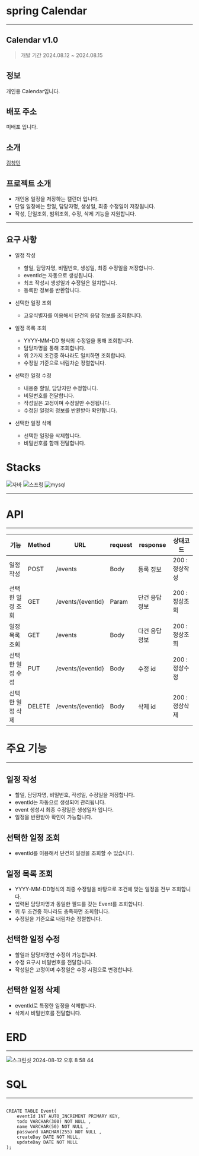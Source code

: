 # spring Calendar

---

## Calendar v1.0
> 개발 기간 2024.08.12 ~ 2024.08.15
## 정보
개인용 Calendar입니다.

## 배포 주소
미배포 입니다.
## 소개
[김창민](https://github.com/Rlackdals981010)
## 프로젝트 소개
- 개인용 일정을 저장하는 캘린더 입니다.
- 단일 일정에는 할일, 담당자명, 생성일, 최종 수정일이 저장됩니다.
- 작성, 단일조회, 범위조회, 수정, 삭제 기능을 지원합니다.

---

## 요구 사항

- 일정 작성 
    - 할일, 담당자명, 비밀번호, 생성일, 최종 수정일을 저장합니다.
    - eventId는 자동으로 생성됩니다.
    - 최초 작성시 생성일과 수정일은 일치합니다.
    - 등록한 정보를 반환합니다.
  
- 선택한 일정 조회 
  - 고유식별자를 이용해서 단건의 응답 정보를 조회합니다.

- 일정 목록 조회 
  - YYYY-MM-DD 형식의 수정일을 통해 조회합니다.
  - 담당자명을 통해 조회합니다.
  - 위 2가지 조건중 하나라도 일치하면 조회합니다.
  - 수정일 기준으로 내림차순 정렬합니다.
- 선택한 일정 수정 
  - 내용중 할일, 담당자만 수정합니다.
  - 비밀번호를 전달합니다.
  - 작성일은 고정이며 수정일만 수정됩니다.
  - 수정된 일정의 정보를 반환받아 확인합니다.

- 선택한 일정 삭제
  - 선택한 일정을 삭제합니다.
  - 비밀번호를 함깨 전달합니다.

# Stacks
![자바](https://img.shields.io/badge/Java-ED8B00?style=for-the-badge&logo=openjdk&logoColor=white)
![스프링](https://img.shields.io/badge/Spring-6DB33F?style=for-the-badge&logo=spring&logoColor=white)
![mysql](https://img.shields.io/badge/MySQL-00000F?style=for-the-badge&logo=mysql&logoColor=white)

---



# API

---

| 기능        | Method | URL               | request | response | 상태코드       |
|-----------|--------|-------------------|---------|----------|------------|
| 일정 작성     | POST   | /events           | Body    | 등록 정보    | 200 : 정상작성 |
| 선택한 일정 조회 | GET    | /events/{eventid} | Param   | 단건 응답 정보 | 200 : 정상조회 |
| 일정 목록 조회  | GET    | /events           | Body    | 다건 응답 정보 | 200 : 정상조회 |
| 선택한 일정 수정 | PUT    | /events/{eventid} | Body    | 수정 id    | 200 : 정상수정 |
| 선택한 일정 삭제 | DELETE | /events/{eventid} | Body    | 삭제 id    | 200 : 정상삭제 |

# 주요 기능

---

## 일정 작성

- 할일, 담당자명, 비밀번호, 작성일, 수정일을 저장합니다.
- eventId는 자동으로 생성되어 관리됩니다.
- event 생성시 최종 수정일은 생성일자 입니다.
- 일정을 반환받아 확인이 가능합니다.

## 선택한 일정 조회

- eventId를 이용해서 단건의 일정을 조회할 수 있습니다.

## 일정 목록 조회

- YYYY-MM-DD형식의 최종 수정일을 바탕으로 조건에 맞는 일정을 전부 조회합니다.
- 입력된 담당자명과 동일한 필드를 갖는 Event를 조회합니다.
- 위 두 조건중 하나라도 충족하면 조회합니다.
- 수정일을 기준으로 내림차순 정렬합니다.

## 선택한 일정 수정

- 할일과 담당자명만 수정이 가능합니다.
- 수정 요구시 비밀번호를 전달합니다.
- 작성일은 고정이며 수정일은 수정 시점으로 변경합니다.

## 선택한 일정 삭제

- eventId로 특정한 일정을 삭제합니다.
- 삭제시 비밀번호를 전달합니다.

# ERD

---
![스크린샷 2024-08-12 오후 8 58 44](https://github.com/user-attachments/assets/9b7b3f9c-713c-48c9-9c95-9e483f1afa2e)

# SQL

---

```

CREATE TABLE Event(
    eventId INT AUTO_INCREMENT PRIMARY KEY,
    todo VARCHAR(300) NOT NULL ,
    name VARCHAR(50) NOT NULL ,
    password VARCHAR(255) NOT NULL ,
    createDay DATE NOT NULL,
    updateDay DATE NOT NULL
);
```
